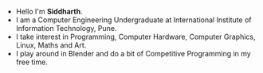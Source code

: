 - Hello I'm **Siddharth**.
- I am a Computer Engineering Undergraduate at International Institute of Information Technology, Pune.
- I take interest in Programming, Computer Hardware, Computer Graphics, Linux, Maths and Art.
- I play around in Blender and do a bit of Competitive Programming in my free time.
